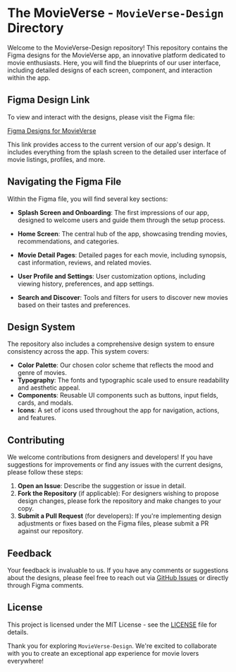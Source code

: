 # The MovieVerse - `MovieVerse-Design` Directory

Welcome to the MovieVerse-Design repository! This repository contains the Figma designs for the MovieVerse app, an innovative platform dedicated to movie enthusiasts. Here, you will find the blueprints of our user interface, including detailed designs of each screen, component, and interaction within the app.

## Figma Design Link

To view and interact with the designs, please visit the Figma file:

[Figma Designs for MovieVerse](https://www.figma.com/file/Yjxi2D2ShJwzCkbB2O6Sul/MovieVerse-Design?type=design&node-id=0%3A1&mode=design&t=bB21LWHPfANRRTBG-1)

This link provides access to the current version of our app's design. It includes everything from the splash screen to the detailed user interface of movie listings, profiles, and more.

## Navigating the Figma File

Within the Figma file, you will find several key sections:

- **Splash Screen and Onboarding**: The first impressions of our app, designed to welcome users and guide them through the setup process.

- **Home Screen**: The central hub of the app, showcasing trending movies, recommendations, and categories.

- **Movie Detail Pages**: Detailed pages for each movie, including synopsis, cast information, reviews, and related movies.

- **User Profile and Settings**: User customization options, including viewing history, preferences, and app settings.

- **Search and Discover**: Tools and filters for users to discover new movies based on their tastes and preferences.

## Design System

The repository also includes a comprehensive design system to ensure consistency across the app. This system covers:

- **Color Palette**: Our chosen color scheme that reflects the mood and genre of movies.
- **Typography**: The fonts and typographic scale used to ensure readability and aesthetic appeal.
- **Components**: Reusable UI components such as buttons, input fields, cards, and modals.
- **Icons**: A set of icons used throughout the app for navigation, actions, and features.

## Contributing

We welcome contributions from designers and developers! If you have suggestions for improvements or find any issues with the current designs, please follow these steps:

1. **Open an Issue**: Describe the suggestion or issue in detail.
2. **Fork the Repository** (if applicable): For designers wishing to propose design changes, please fork the repository and make changes to your copy.
3. **Submit a Pull Request** (for developers): If you're implementing design adjustments or fixes based on the Figma files, please submit a PR against our repository.

## Feedback

Your feedback is invaluable to us. If you have any comments or suggestions about the designs, please feel free to reach out via [GitHub Issues](https://github.com/hoangsonww/The-MovieVerse-Database/issues) or directly through Figma comments.

## License

This project is licensed under the MIT License - see the [LICENSE](LICENSE) file for details.

Thank you for exploring `MovieVerse-Design`. We're excited to collaborate with you to create an exceptional app experience for movie lovers everywhere!
